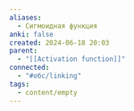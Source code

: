 ```yaml
---
aliases:
  - Сигмоидная функция
anki: false
created: 2024-06-18 20:03
parent:
  - "[[Activation function]]"
connected:
  - "#обс/linking"
tags:
  - content/empty
---
```

